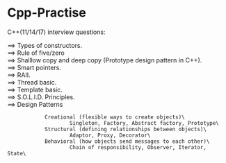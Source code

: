 # Cpp-Practise

C++(11/14/17) interview questions:

==> Types of constructors.\
==> Rule of five/zero\
==> Shalllow copy and deep copy (Prototype design pattern in C++).\
==> Smart pointers.\
==> RAII.\
==> Thread basic.\
==> Template basic.\
==> S.O.L.I.D. Principles.\
==> Design Patterns

                Creational (flexible ways to create objects)\
                        Singleton, Factory, Abstract factory, Prototype\
                Structural (defining relationships between objects)\
                        Adaptor, Proxy, Decorator\
                Behavioral (how objects send messages to each other)\
                        Chain of responsibility, Observer, Iterator, State\
   

